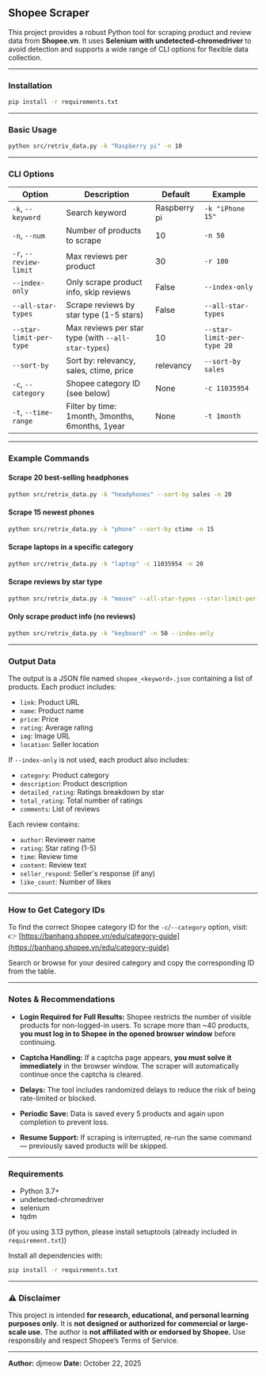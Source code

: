 ## Shopee Scraper

This project provides a robust Python tool for scraping product and review data from **Shopee.vn**.
It uses **Selenium with undetected-chromedriver** to avoid detection and supports a wide range of CLI options for flexible data collection.

---

### Installation

```bash
pip install -r requirements.txt
```

---

### Basic Usage

```bash
python src/retriv_data.py -k "Raspberry pi" -n 10
```

---

### CLI Options

| Option                  | Description                                         | Default      | Example                    |
| ----------------------- | --------------------------------------------------- | ------------ | -------------------------- |
| `-k`, `--keyword`       | Search keyword                                      | Raspberry pi | `-k "iPhone 15"`           |
| `-n`, `--num`           | Number of products to scrape                        | 10           | `-n 50`                    |
| `-r`, `--review-limit`  | Max reviews per product                             | 30           | `-r 100`                   |
| `--index-only`          | Only scrape product info, skip reviews              | False        | `--index-only`             |
| `--all-star-types`      | Scrape reviews by star type (1-5 stars)             | False        | `--all-star-types`         |
| `--star-limit-per-type` | Max reviews per star type (with `--all-star-types`) | 10           | `--star-limit-per-type 20` |
| `--sort-by`             | Sort by: relevancy, sales, ctime, price             | relevancy    | `--sort-by sales`          |
| `-c`, `--category`      | Shopee category ID (see below)                      | None         | `-c 11035954`              |
| `-t`, `--time-range`    | Filter by time: 1month, 3months, 6months, 1year     | None         | `-t 1month`                |

---

### Example Commands

#### Scrape 20 best-selling headphones

```bash
python src/retriv_data.py -k "headphones" --sort-by sales -n 20
```

#### Scrape 15 newest phones

```bash
python src/retriv_data.py -k "phone" --sort-by ctime -n 15
```

#### Scrape laptops in a specific category

```bash
python src/retriv_data.py -k "laptop" -c 11035954 -n 20
```

#### Scrape reviews by star type

```bash
python src/retriv_data.py -k "mouse" --all-star-types --star-limit-per-type 20 -n 5
```

#### Only scrape product info (no reviews)

```bash
python src/retriv_data.py -k "keyboard" -n 50 --index-only
```

---

### Output Data

The output is a JSON file named `shopee_<keyword>.json` containing a list of products.
Each product includes:

* `link`: Product URL
* `name`: Product name
* `price`: Price
* `rating`: Average rating
* `img`: Image URL
* `location`: Seller location

If `--index-only` is not used, each product also includes:

* `category`: Product category
* `description`: Product description
* `detailed_rating`: Ratings breakdown by star
* `total_rating`: Total number of ratings
* `comments`: List of reviews

Each review contains:

* `author`: Reviewer name
* `rating`: Star rating (1-5)
* `time`: Review time
* `content`: Review text
* `seller_respond`: Seller's response (if any)
* `like_count`: Number of likes

---

### How to Get Category IDs

To find the correct Shopee category ID for the `-c`/`--category` option, visit:
👉 [https://banhang.shopee.vn/edu/category-guide](https://banhang.shopee.vn/edu/category-guide)

Search or browse for your desired category and copy the corresponding ID from the table.

---

### Notes & Recommendations

* **Login Required for Full Results:**
  Shopee restricts the number of visible products for non-logged-in users.
  To scrape more than ~40 products, **you must log in to Shopee in the opened browser window** before continuing.

* **Captcha Handling:**
  If a captcha page appears, **you must solve it immediately** in the browser window.
  The scraper will automatically continue once the captcha is cleared.

* **Delays:**
  The tool includes randomized delays to reduce the risk of being rate-limited or blocked.

* **Periodic Save:**
  Data is saved every 5 products and again upon completion to prevent loss.

* **Resume Support:**
  If scraping is interrupted, re-run the same command — previously saved products will be skipped.

---

### Requirements

* Python 3.7+
* undetected-chromedriver
* selenium
* tqdm

(if you using 3.13 python, please install setuptools (already included in `requirement.txt`))

Install all dependencies with:

```bash
pip install -r requirements.txt
```

---

### ⚠️ Disclaimer

This project is intended **for research, educational, and personal learning purposes only.**
It is **not designed or authorized for commercial or large-scale use.**
The author is **not affiliated with or endorsed by Shopee.**
Use responsibly and respect Shopee’s Terms of Service.

---

**Author:** djmeow
**Date:** October 22, 2025
